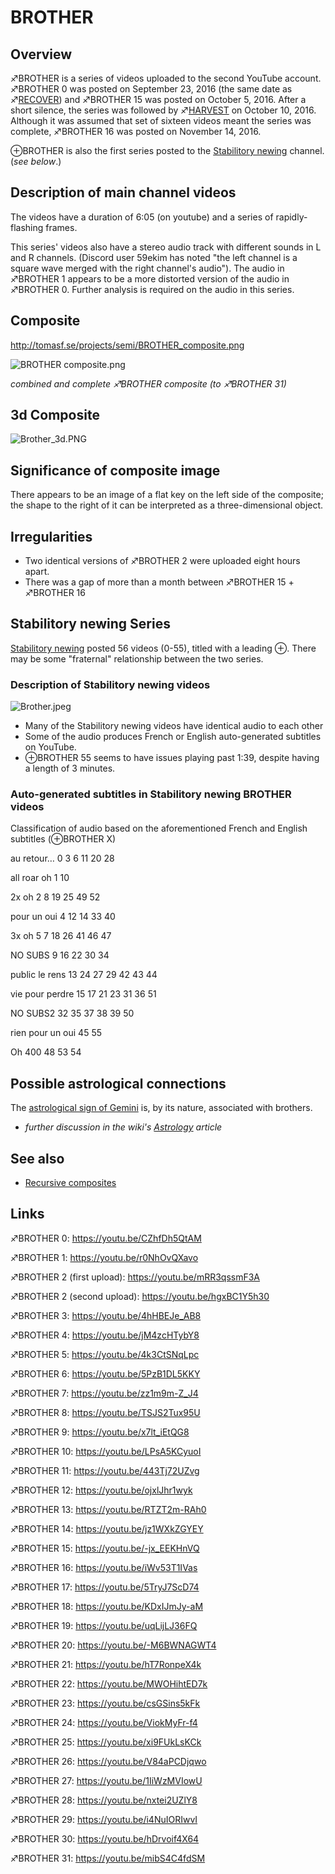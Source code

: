 # BROTHER

## Overview

♐BROTHER is a series of videos uploaded to the second YouTube account.
♐BROTHER 0 was posted on September 23, 2016 (the same date as
♐[RECOVER](RECOVER "wikilink")) and ♐BROTHER 15 was posted on October
5, 2016. After a short silence, the series was followed by
♐[HARVEST](HARVEST "wikilink") on October 10, 2016. Although it was
assumed that set of sixteen videos meant the series was complete,
♐BROTHER 16 was posted on November 14, 2016.

⊕BROTHER is also the first series posted to the [Stabilitory newing](Stabilitory_newing "wikilink") channel. (*see below*.)

## Description of main channel videos

The videos have a duration of 6:05 (on youtube) and a series of
rapidly-flashing frames.

This series' videos also have a stereo audio track with different sounds
in L and R channels. (Discord user 59ekim has noted "the left channel is
a square wave merged with the right channel's audio"). The audio in
♐BROTHER 1 appears to be a more distorted version of the audio in
♐BROTHER 0. Further analysis is required on the audio in this series.

## Composite

<http://tomasf.se/projects/semi/BROTHER_composite.png>

![BROTHER composite.png](BROTHER_composite.png)

*combined and complete ♐BROTHER composite (to ♐BROTHER 31)*

## 3d Composite

![Brother_3d.PNG](Brother_3d.PNG "Brother_3d.PNG")

## Significance of composite image

There appears to be an image of a flat key on the left side of the
composite; the shape to the right of it can be interpreted as a
three-dimensional object.

## Irregularities

  - Two identical versions of ♐BROTHER 2 were uploaded eight hours
    apart.
  - There was a gap of more than a month between ♐BROTHER 15 + ♐BROTHER
    16

## Stabilitory newing Series

[Stabilitory newing](Stabilitory_newing "wikilink") posted 56 videos (0-55), titled with a leading ⊕. There may be some "fraternal" relationship between the two series.

### Description of Stabilitory newing videos

![Brother.jpeg](Brother.jpeg "Brother.jpeg")

  - Many of the Stabilitory newing videos have identical audio to each
    other
  - Some of the audio produces French or English auto-generated
    subtitles on YouTube.
  - ⊕BROTHER 55 seems to have issues playing past 1:39, despite having a
    length of 3 minutes.

### Auto-generated subtitles in Stabilitory newing BROTHER videos

Classification of audio based on the aforementioned French and English
subtitles (⊕BROTHER X)

au retour… 0 3 6 11 20 28

all roar oh 1 10

2x oh 2 8 19 25 49 52

pour un oui 4 12 14 33 40

3x oh 5 7 18 26 41 46 47

NO SUBS 9 16 22 30 34

public le rens 13 24 27 29 42 43 44

vie pour perdre 15 17 21 23 31 36 51

NO SUBS2 32 35 37 38 39 50

rien pour un oui 45 55

Oh 400 48 53 54

##  Possible astrological connections
 
The [astrological sign of Gemini](https://en.wikipedia.org/wiki/Gemini_(astrology)) is, by its nature, associated with brothers.

* *further discussion in the wiki's [Astrology](Astrology "wikilink") article*

## See also

* [Recursive composites](recursive_composites "wikilink")
 
## Links

♐BROTHER 0: <https://youtu.be/CZhfDh5QtAM>

♐BROTHER 1: <https://youtu.be/r0NhOvQXavo>

♐BROTHER 2 (first upload): <https://youtu.be/mRR3qssmF3A>

♐BROTHER 2 (second upload): <https://youtu.be/hgxBC1Y5h30>

♐BROTHER 3: <https://youtu.be/4hHBEJe_AB8>

♐BROTHER 4: <https://youtu.be/jM4zcHTybY8>

♐BROTHER 5: <https://youtu.be/4k3CtSNqLpc>

♐BROTHER 6: <https://youtu.be/5PzB1DL5KKY>

♐BROTHER 7: <https://youtu.be/zz1m9m-Z_J4>

♐BROTHER 8: <https://youtu.be/TSJS2Tux95U>

♐BROTHER 9: <https://youtu.be/x7lt_iEtQG8>

♐BROTHER 10: <https://youtu.be/LPsA5KCyuoI>

♐BROTHER 11: <https://youtu.be/443Tj72UZvg>

♐BROTHER 12: <https://youtu.be/ojxlJhr1wyk>

♐BROTHER 13: <https://youtu.be/RTZT2m-RAh0>

♐BROTHER 14: <https://youtu.be/jz1WXkZGYEY>

♐BROTHER 15: <https://youtu.be/-jx_EEKHnVQ>

♐BROTHER 16: <https://youtu.be/iWv53T1IVas>

♐BROTHER 17: <https://youtu.be/5TryJ7ScD74>

♐BROTHER 18: <https://youtu.be/KDxIJmJy-aM>

♐BROTHER 19: <https://youtu.be/uqLijLJ36FQ>

♐BROTHER 20: <https://youtu.be/-M6BWNAGWT4>

♐BROTHER 21: <https://youtu.be/hT7RonpeX4k>

♐BROTHER 22: <https://youtu.be/MWOHihtED7k>

♐BROTHER 23: <https://youtu.be/csGSins5kFk>

♐BROTHER 24: <https://youtu.be/ViokMyFr-f4>

♐BROTHER 25: <https://youtu.be/xi9FUkLsKCk>

♐BROTHER 26: <https://youtu.be/V84aPCDjqwo>

♐BROTHER 27: <https://youtu.be/1IiWzMVIowU>

♐BROTHER 28: <https://youtu.be/nxtei2UZlY8>

♐BROTHER 29: <https://youtu.be/i4NuIORIwvI>

♐BROTHER 30: <https://youtu.be/hDrvoif4X64>

♐BROTHER 31: <https://youtu.be/mibS4C4fdSM>

